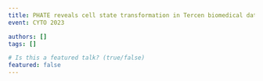 ```yaml
---
title: PHATE reveals cell state transformation in Tercen biomedical data analysis platform
event: CYTO 2023

authors: []
tags: []

# Is this a featured talk? (true/false)
featured: false
---
```

